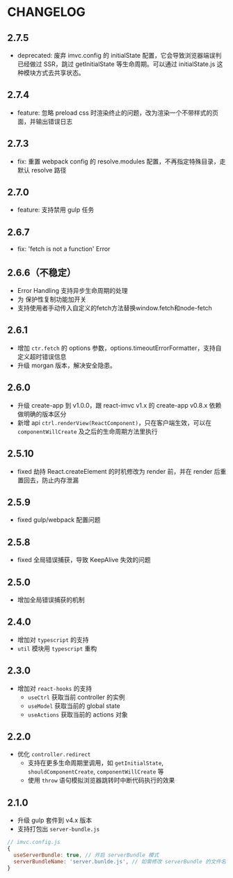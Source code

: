 # CHANGELOG

## 2.7.5

- deprecated: 废弃 imvc.config 的 initialState 配置，它会导致浏览器端误判已经做过 SSR，跳过 getInitialState 等生命周期。可以通过 initialState.js 这种模块方式去共享状态。

## 2.7.4

- feature: 忽略 preload css 时渲染终止的问题，改为渲染一个不带样式的页面，并输出错误日志

## 2.7.3

- fix: 重置 webpack config 的 resolve.modules 配置，不再指定特殊目录，走默认 resolve 路径

## 2.7.0

- feature: 支持禁用 gulp 任务

## 2.6.7
- fix: 'fetch is not a function' Error

## 2.6.6（不稳定）

- Error Handling 支持异步生命周期的处理
- 为 保护性复制功能加开关
- 支持使用者手动传入自定义的fetch方法替换window.fetch和node-fetch

## 2.6.1

- 增加 `ctr.fetch` 的 options 参数，options.timeoutErrorFormatter，支持自定义超时错误信息
- 升级 morgan 版本，解决安全隐患。

## 2.6.0

- 升级 create-app 到 v1.0.0，跟 react-imvc v1.x 的 create-app v0.8.x 依赖做明确的版本区分
- 新增 api `ctrl.renderView(ReactComponent)`，只在客户端生效，可以在 `componentWillCreate` 及之后的生命周期方法里执行

## 2.5.10

- fixed 劫持 React.createElement 的时机修改为 render 前，并在 render 后重置回去，防止内存泄漏

## 2.5.9

- fixed gulp/webpack 配置问题

## 2.5.8

- fixed 全局错误捕获，导致 KeepAlive 失效的问题

## 2.5.0

- 增加全局错误捕获的机制

## 2.4.0

- 增加对 `typescript` 的支持
- `util` 模块用 `typescript` 重构

## 2.3.0

- 增加对 `react-hooks` 的支持
  - `useCtrl` 获取当前 controller 的实例
  - `useModel` 获取当前的 global state
  - `useActions` 获取当前的 actions 对象

## 2.2.0

- 优化 `controller.redirect` 
  - 支持在更多生命周期里调用，如 `getInitialState`, `shouldComponentCreate`, `componentWillCreate` 等
  - 使用 `throw` 语句模拟浏览器跳转时中断代码执行的效果

## 2.1.0

- 升级 gulp 套件到 v4.x 版本
- 支持打包出 `server-bundle.js`

```javascript
// imvc.config.js
{
  useServerBundle: true, // 开启 serverBundle 模式
  serverBundleName: 'server.bunlde.js', // 如需修改 serverBundle 的文件名，配置该字段
}
```